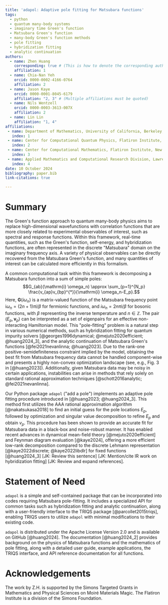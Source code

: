 ```yaml
---
title: 'adapol: Adaptive pole fitting for Matsubara functions'
tags:
  - python
  - quantum many-body systems
  - imaginary time Green's function
  - Matsubara Green's function
  - many-body Green's function methods
  - pole fitting
  - hybridization fitting
  - analytic continuation
authors:
  - name: Zhen Huang
    corresponding: true # (This is how to denote the corresponding author)
    affiliation: 1
  - name: Chia-Nan Yeh
    orcid: 0000-0002-4166-0764
    affiliation: 2
  - name: Jason Kaye
    orcid: 0000-0001-8045-6179
    affiliation: "2, 3" # (Multiple affiliations must be quoted)
  - name: Nils Wentzell
    orcid: 0000-0003-3613-007X
    affiliation: 2
  - name: Lin Lin
    affiliation: "1, 4"
affiliations:
 - name: Department of Mathematics, University of California, Berkeley, CA 94720, USA
   index: 1
 - name: Center for Computational Quantum Physics, Flatiron Institute, New York, NY 10010, USA
   index: 2
 - name: Center for Computational Mathematics, Flatiron Institute, New York, NY 10010, USA
   index: 3
 - name: Applied Mathematics and Computational Research Division, Lawrence Berkeley National Laboratory, Berkeley, CA 94720, USA
   index: 4
date: 10 October 2024
bibliography: paper.bib
link-citations: true

---
```


# Summary

The Green's function approach to quantum many-body physics aims to replace high-dimensional wavefunctions with correlation functions that are more closely related to experimental observables of interest, such as spectral and response functions.
Within this framework, real-time quantities, such as the Green's function, self-energy, and hybridization functions, are often represented in the discrete "Matsubara" domain on the imaginary frequency axis. A variety of physical observables can be directly recovered from the Matsubara Green's function, and many quantities of interest can be calculated more efficiently in this formalism.

A common computational task within this framework is decomposing a Matsubara function into a sum of simple poles:
$$G_{ab}(\mathrm{i} \omega_n) \approx \sum_{p=1}^{N_p} \frac{v_{ap}v_{bp}^{*}}{\mathrm{i} \omega_n-E_p}.$$
Here, $\mathbf{G}(i\omega_{n})$ is a matrix-valued function of the Matsubara frequency point $\mathrm i \omega_n = (2n+1) \pi\mathrm{i} / \beta$ for fermionic functions, and $i \omega_n = 2 n \pi\mathrm{i} / \beta$ for bosonic functions, with $\beta$ representing the inverse temperature and $n \in \mathbb{Z}$. The pair $(E_p,\mathbf{v}_p)$ can be interpreted as a set of eigenpairs for an effective non-interacting Hamiltonian model.
This "pole-fitting" problem is a natural step in various numerical methods, such as hybridization fitting for quantum impurity solvers [@georges1996dynamical; @mejuto2020efficient; @huang2024_3], and the analytic continuation of Matsubara Green's functions [@fei2021nevanlinna; @huang2023].
Due to the rank-one positive-semidefiniteness constraint implied by the model, obtaining the best fit from Matsubara frequency data cannot be handled component-wise and presents a highly non-convex optimization landscape (see, e.g., Fig. 3 in [@huang2023]). Additionally, given Matsubara data may be noisy in certain applications, instabilities can arise in methods that rely solely on standard rational approximation techniques [@schott2016analytic; @fei2021nevanlinna].

Our Python package `adapol` ("add a pole") implements an adaptive pole fitting procedure introduced in [@huang2023; @huang2024_3].
This method first utilizes the AAA rational approximation algorithm [@nakatsukasa2018] to find an initial guess for the pole locations $E_p$, followed by optimization and singular value decomposition to refine $E_p$ and obtain $v_p$.
This procedure has been shown to provide an accurate fit for Matsubara data in a black-box and noise-robust manner. It has enabled recent advances in dynamical mean-field theory [@mejuto2020efficient] and Feynman diagram evaluation [@kaye2024], offering a more efficient low-rank decomposition compared to the discrete Lehmann representation [@kaye2022discrete; @kaye2022libdlr] for fixed functions [@huang2024_3] [JK: Review this sentence] [JK: Mention/cite IR work on hybridization fitting] [JK: Review and expand references].

# Statement of Need

`adapol` is a simple and self-contained package that can be incorporated into codes requiring Matsubara pole-fitting. It includes a specialized API for common tasks such as hybridization fitting and analytic continuation, along with a user-friendly interface to the TRIQS package [@parcollet2015triqs], enabling TRIQS users to utilize `adapol` with minimal modifications to their existing code.

`adapol` is distributed under the Apache License Version 2.0 and is available on GitHub [@huang2024]. The documentation [@huang2024_2] provides background on the physics of Matsubara functions and the mathematics of pole fitting, along with a detailed user guide, example applications, the TRIQS interface, and API reference documentation for all functions.

# Acknowledgements

The work by Z.H. is supported by the Simons Targeted Grants in Mathematics and Physical Sciences on Moiré Materials Magic. The Flatiron Institute is a division of the Simons Foundation.
